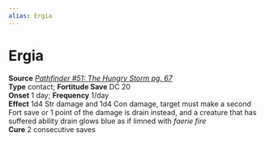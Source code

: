```yaml
---
alias: Ergia
---
```


# Ergia

**Source** [_Pathfinder #51: The Hungry Storm pg. 67_](http://paizo.com/pathfinder/v5748btpy8kgv)  
**Type** contact; **Fortitude Save** DC 20  
**Onset** 1 day; **Frequency** 1/day  
**Effect** 1d4 Str damage and 1d4 Con damage, target must make a second Fort save or 1 point of the damage is drain instead, and a creature that has suffered ability drain glows blue as if limned with _faerie fire_  
**Cure** 2 consecutive saves
